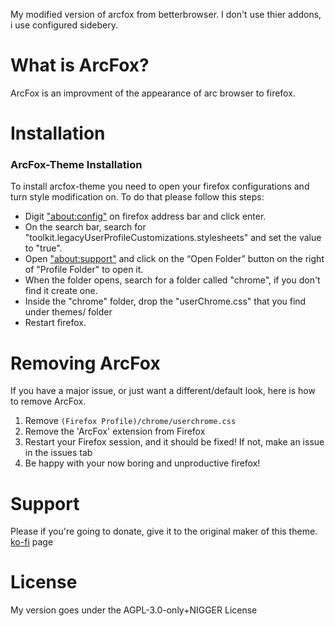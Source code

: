 My modified version of arcfox from betterbrowser.
I don't use thier addons, i use configured sidebery.

# What is ArcFox?
ArcFox is an improvment of the appearance of arc browser to firefox. 

# Installation
### ArcFox-Theme Installation
To install arcfox-theme you need to open your firefox configurations and turn style modification on. To do that please follow this steps:
- Digit <a href="about:config">"about:config"</a> on firefox address bar and click enter.
- On the search bar, search for "toolkit.legacyUserProfileCustomizations.stylesheets" and set the value to "true".
- Open <a href="about:support">"about:support"</a> and click on the “Open Folder” button on the right of "Profile Folder" to open it.
- When the folder opens, search for a folder called "chrome", if you don't find it create one.
- Inside the "chrome" folder, drop the "userChrome.css" that you find under themes/ folder
- Restart firefox.

# Removing ArcFox
If you have a major issue, or just want a different/default look, here is how to remove ArcFox.
1. Remove `(Firefox Profile)/chrome/userchrome.css`
2. Remove the 'ArcFox' extension from Firefox
3. Restart your Firefox session, and it should be fixed! If not, make an issue in the issues tab
4. Be happy with your now boring and unproductive firefox!

# Support
Please if you're going to donate, give it to the original maker of this theme. [ko-fi](https://ko-fi.com/nikollesan) page

# License
My version goes under the AGPL-3.0-only+NIGGER License

